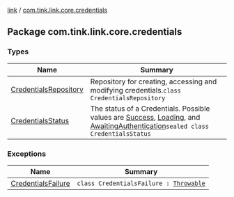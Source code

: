 [link](../index.md) / [com.tink.link.core.credentials](./index.md)

## Package com.tink.link.core.credentials

### Types

| Name | Summary |
|---|---|
| [CredentialsRepository](-credentials-repository/index.md) | Repository for creating, accessing and modifying credentials.`class CredentialsRepository` |
| [CredentialsStatus](-credentials-status/index.md) | The status of a Credentials. Possible values are [Success](-credentials-status/-success/index.md), [Loading](-credentials-status/-loading/index.md), and [AwaitingAuthentication](-credentials-status/-awaiting-authentication/index.md)`sealed class CredentialsStatus` |

### Exceptions

| Name | Summary |
|---|---|
| [CredentialsFailure](-credentials-failure/index.md) | `class CredentialsFailure : `[`Throwable`](https://kotlinlang.org/api/latest/jvm/stdlib/kotlin/-throwable/index.html) |
